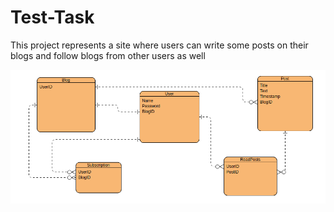 # Test-Task

This project represents a site where users can write some posts on their blogs and follow blogs from other users as well

![alt text](er_diagram.png)
